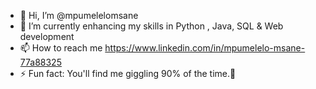 - 👋 Hi, I’m @mpumelelomsane
- 🌱 I’m currently enhancing my skills in  Python , Java, SQL & Web development 
- 📫 How to reach me https://www.linkedin.com/in/mpumelelo-msane-77a88325
- ⚡ Fun fact: You'll find me giggling 90% of the time.🤭

<!---
mpumelelomsane/mpumelelomsane is a ✨ special ✨ repository because its `README.md` (this file) appears on your GitHub profile.
You can click the Preview link to take a look at your changes.
--->
